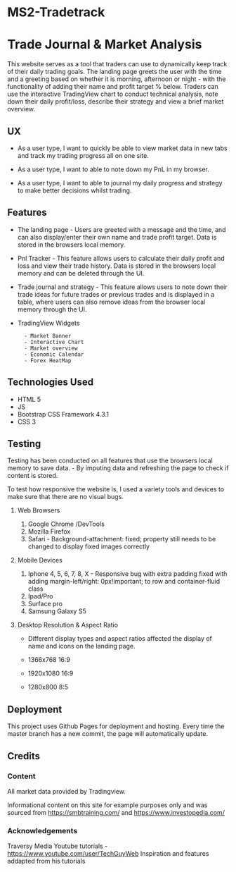 # MS2-Tradetrack

# Trade Journal & Market Analysis

This website serves as a tool that traders can use to dynamically keep track of their daily trading goals. The landing page greets the user with the time and a greeting based on whether it is morning, afternoon or night - with the functionality of adding their name and profit target % below. Traders can use the interactive TradingView chart to conduct technical analysis, note down their daily profit/loss, describe their strategy and view a brief market overview. 

## UX

- As a user type, I want to quickly be able to view market data in new tabs and track my trading progress all on one site.

- As a user type, I want to able to note down my PnL in my browser.

- As a user type, I want to able to journal my daily progress and strategy to make better decisions whilst trading.

## Features


- The landing page - Users are greeted with a message and the time, and can also display/enter their own name and trade profit target. Data is stored in the browsers local memory.

- Pnl Tracker - This feature allows users to calculate their daily profit and loss and view their trade history. Data is stored in the browsers local memory and can be deleted through the UI.

- Trade journal and strategy - This feature allows users to note down their trade ideas for future trades or previous trades and is displayed in a table, where users can also remove ideas from the browser local memory through the UI. 

- TradingView Widgets
    	
        - Market Banner
        - Interactive Chart
        - Market overview
        - Economic Calendar
        - Forex HeatMap





## Technologies Used

- HTML 5
- JS
- Bootstrap CSS Framework 4.3.1
- CSS 3



## Testing

Testing has been conducted on all features that use the browsers local memory to save data. - By imputing data and refreshing the page to check if content is stored.

To test how responsive the website is, I used a variety tools and devices to make sure that there are no visual bugs.

1. Web Browsers 
    
    1. Google Chrome /DevTools
    2. Mozilla Firefox
    3. Safari - Background-attachment: fixed; property still needs to be changed to display fixed images correctly

2. Mobile Devices
    
    1. Iphone 4, 5, 6, 7, 8, X - Responsive bug with extra padding fixed with adding margin-left/right: 0px!important; to row and container-fluid class
    2. Ipad/Pro
    3. Surface pro
    4. Samsung Galaxy S5

    
3. Desktop Resolution & Aspect Ratio
    - Different display types and aspect ratios affected the display of name and icons on the landing page. 
   
    - 1366x768	16:9
    - 1920x1080 16:9
    - 1280x800	8:5


## Deployment

This project uses Github Pages for deployment and hosting. Every time the master branch has a new commit, the page will automatically update.



## Credits



### Content
All market data provided by Tradingview. 

Informational content on this site for example purposes only and was sourced from https://smbtraining.com/ and https://www.investopedia.com/

### Acknowledgements

Traversy Media Youtube tutorials - https://www.youtube.com/user/TechGuyWeb Inspiration and features addapted from his tutorials
